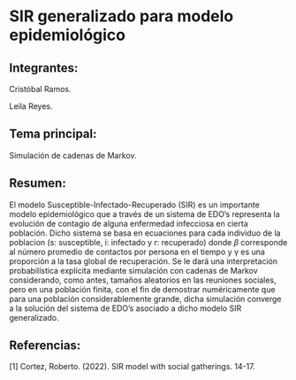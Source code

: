 # SIR generalizado para modelo epidemiológico

## Integrantes:

Cristóbal Ramos.

Leila Reyes.

## Tema principal:

Simulación de cadenas de Markov.

## Resumen:

El modelo Susceptible-Infectado-Recuperado (SIR) es un importante modelo epidemiológico que a través de un sistema de EDO’s representa la evolución de contagio de alguna enfermedad infecciosa en cierta población. Dicho sistema se basa en ecuaciones para cada individuo de la poblacion (s: susceptible, i: infectado y r: recuperado) donde $\beta$ corresponde al número promedio de contactos por persona en el tiempo y γ es una proporción a la tasa global de recuperación. Se le dará una interpretación probabilística explícita mediante simulación con cadenas de Markov considerando, como antes, tamaños aleatorios en las reuniones sociales, pero en una población finita, con el fin de demostrar numéricamente que para una población considerablemente grande, dicha simulación converge a la solución del sistema de EDO’s asociado a dicho modelo SIR generalizado.

## Referencias:

[1] Cortez, Roberto. (2022). SIR model with social gatherings. 14-17.
